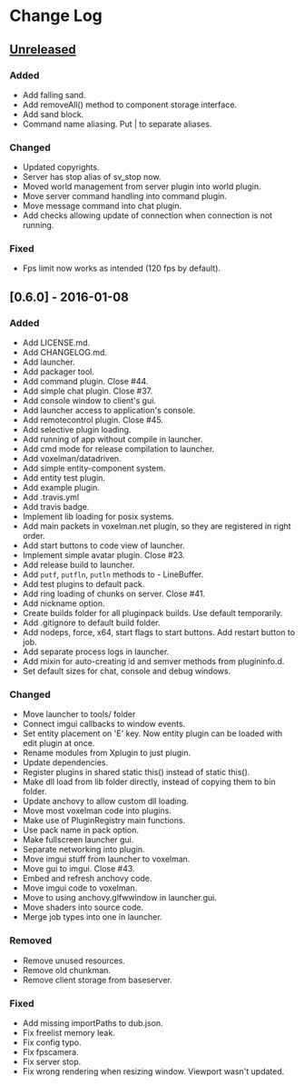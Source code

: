 # Change Log

## [Unreleased]
### Added
- Add falling sand.
- Add removeAll() method to component storage interface.
- Add sand block.
- Command name aliasing. Put | to separate aliases.

### Changed
- Updated copyrights.
- Server has stop alias of sv_stop now.
- Moved world management from server plugin into world plugin.
- Move server command handling into command plugin.
- Move message command into chat plugin.
- Add checks allowing update of connection when connection is not running.

### Fixed
- Fps limit now works as intended (120 fps by default).

## [0.6.0] - 2016-01-08
### Added
- Add LICENSE.md.
- Add CHANGELOG.md.
- Add launcher.
- Add packager tool.
- Add command plugin. Close #44.
- Add simple chat plugin. Close #37.
- Add console window to client's gui.
- Add launcher access to application's console.
- Add remotecontrol plugin. Close #45.
- Add selective plugin loading.
- Add running of app without compile in launcher.
- Add cmd mode for release compilation to launcher.
- Add voxelman/datadriven.
- Add simple entity-component system.
- Add entity test plugin.
- Add example plugin.
- Add .travis.yml
- Add travis badge.
- Implement lib loading for posix systems.
- Add main packets in voxelman.net plugin, so they are registered in right order.
- Add start buttons to code view of launcher.
- Implement simple avatar plugin. Close #23.
- Add release build to launcher.
- Add `putf`, `putfln`, `putln` methods to - LineBuffer.
- Add test plugins to default pack.
- Add ring loading of chunks on server. Close #41.
- Add nickname option.
- Create builds folder for all pluginpack builds. Use default temporarily.
- Add .gitignore to default build folder.
- Add nodeps, force, x64, start flags to start buttons. Add restart button to job.
- Add separate process logs in launcher.
- Add mixin for auto-creating id and semver methods from plugininfo.d.
- Set default sizes for chat, console and debug windows.

### Changed
- Move launcher to tools/ folder
- Connect imgui callbacks to window events.
- Set entity placement on 'E' key. Now entity plugin can be loaded with edit plugin at once.
- Rename modules from Xplugin to just plugin.
- Update dependencies.
- Register plugins in shared static this() instead of static this().
- Make dll load from lib folder directly, instead of copying them to bin folder.
- Update anchovy to allow custom dll loading.
- Move most voxelman code into plugins.
- Make use of PluginRegistry main functions.
- Use pack name in pack option.
- Make fullscreen launcher gui.
- Separate networking into plugin.
- Move imgui stuff from launcher to voxelman.
- Move gui to imgui. Close #43.
- Embed and refresh anchovy code.
- Move imgui code to voxelman.
- Move to using anchovy.glfwwindow in launcher.gui.
- Move shaders into source code.
- Merge job types into one in launcher.

### Removed
- Remove unused resources.
- Remove old chunkman.
- Remove client storage from baseserver.

### Fixed
- Add missing importPaths to dub.json.
- Fix freelist memory leak.
- Fix config typo.
- Fix fpscamera.
- Fix server stop.
- Fix wrong rendering when resizing window. Viewport wasn't updated.

[Unreleased]: https://github.com/MrSmith33/voxelman/compare/v0.6.0...HEAD
[0.3.0]: https://github.com/MrSmith33/voxelman/compare/v0.5.0...v0.6.0